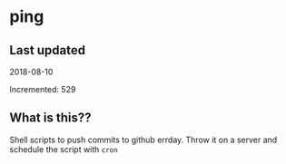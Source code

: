 # ping

## Last updated
2018-08-10

Incremented: 529

## What is this??
Shell scripts to push commits to github errday. Throw it on a server and schedule the script with `cron`
